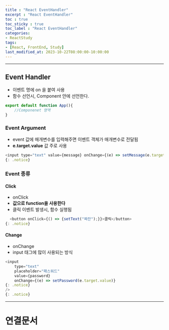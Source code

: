 ```yaml
---
title : "React EventHandler"
excerpt : "React EventHandler"
toc : true
toc_sticky : true
toc_label : "React EventHandler"
categories:
- ReactStudy
tags:
- [React, FrontEnd, Study]
last_modified_at: 2023-10-22T08:00:00-10:00:00
---
```

  
---
  
## Event Handler
- 이벤트 명에 on 을 붙여 사용
- 함수 선언시, Component 안에 선언한다.
  
```javascript
export default function App(){
	//Componenet 영역
}
```
  
### Event Argument
- event 값에 매개변수를 입력해주면 이벤트 객체가 매개변수로 전달됨
- **e.target.value** 값 주로 사용
  
```javascript
<input type="text" value={message} onChange={(e) => setMessage(e.target.value)} /> 
{: .notice}  
```
  
### Event 종류
  
#### Click
- onClick
- **값으로 function을 사용한다**
- 클릭 이벤트 발생시, 함수 실행됨
  
```javascript
  <button onClick={() => {setText("짜잔");}}>클릭</button> 
{: .notice}  
```
  
#### Change
- onChange
- input 태그에 많이 사용되는 방식
  
```javascript
<input
	type="text"
	placeholder="패스워드"
	value={password}
	onChange={(e) => setPassword(e.target.value)} 
{: .notice}  
/> 
{: .notice}  
```

---
  
# 연결문서

